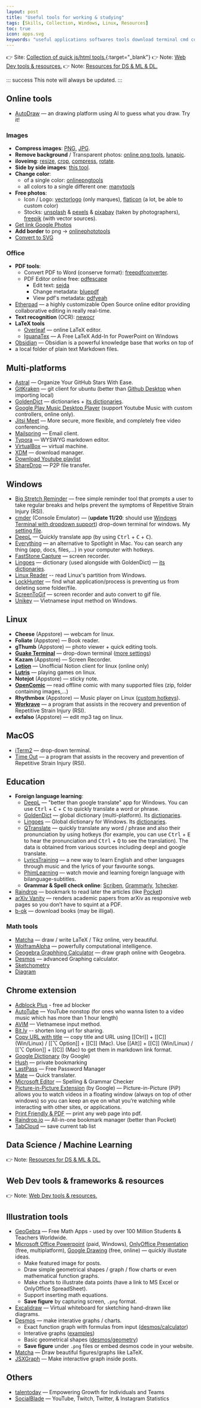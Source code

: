 ```yaml
---
layout: post
title: "Useful tools for working & studying"
tags: [Skills, Collection, Windows, Linux, Resources]
toc: true
icon: apps.svg
keywords: "useful applications softwares tools download terminal cmd commander cmder unikey vietnamese input keyboard screen to gif recorder lock hunter delete apps soft goldendict dictionary lingoes deepl translate qtranslate hotkeys google deep learning machine collection reminder stretch RSI manager IDM XDM Repetitive Strain Injury iterm2 guake drop-down quick open commanline workrave time out screentogif everything spotlight Qtranslate tabcloud avim flash video downloader hush mate pdf printer internet image photo compression jpeg png remove background transparent luna lunapic resize images iloveimg side by movie relax drawing graphviz data science dataframe huge vaex linux app ubuntu pop os mac macos office online multi platform unix windows education chrome extension plugin math html character terms application framework js java script bookmarks drawing font Illustration tools"
---
```


👉 Site: [Collection of quick js/html tools.](https://dinhanhthi.github.io/tools/){:target="_blank"}
👉 Note: [Web Dev tools & resources.](/web-dev-tools-resources/)
👉 Note: [Resources for DS & ML & DL.](/data-ml-tools-resources/)

::: success
This note will always be updated.
:::

## Online tools

- [AutoDraw](https://www.autodraw.com/) — an drawing platform using AI to guess what you draw. Try it!

### Images

- **Compress images**: [PNG](https://compresspng.com/), [JPG](https://compressjpeg.com/).
- **Remove background** / Transparent photos: [online png tools](https://onlinepngtools.com/create-transparent-png), [lunapic](https://www5.lunapic.com/editor/).
- **iloveimg**: [resize](https://www.iloveimg.com/resize-image), [crop](https://www.iloveimg.com/crop-image), [compress](https://www.iloveimg.com/compress-image), [rotate](https://www.iloveimg.com/rotate-image).
- **Side by side images**: [this tool](https://www.imgonline.com.ua/eng/combine-two-images-into-one.php).
- **Change color**:
   - of a single color: [onlinepngtools](https://onlinepngtools.com/change-png-color)
   - all colors to a single different one: [manytools](https://manytools.org/image/colorize-filter/)
- **Free photos**:
   - Icon / Logo: [vectorlogo](https://www.vectorlogo.zone/) (only marques), [flaticon](https://www.flaticon.com) (a lot, be able to custom color)
   - Stocks: [unsplash](https://unsplash.com/) & [pexels](https://www.pexels.com/) & [pixabay](https://pixabay.com/) (taken by photographers), [freepik](https://www.freepik.com/) (with vector sources).
- [Get link Google Photos](https://www.publicalbum.org/blog/embed-google-photos-video)
- **Add border** to png -> [onlinephototools](https://onlinepngtools.com/add-png-border)
- [Convert to SVG](https://www.pngtosvg.com/)

### Office

- **PDF tools**:
   - Convert PDF to Word (conserve format): [freepdfconverter](https://www.freepdfconvert.com/).
   - PDF Editor online free: [pdfescape](https://www.pdfescape.com/)
     - Edit text: [sejda](https://www.sejda.com/)
     - Change metadata: [bluepdf](http://bluepdf.com/)
     - View pdf's metadata: [pdfyeah](https://www.pdfyeah.com/view-pdf-metadata/)
- [Etherpad](https://etherpad.org/) — a highly customizable Open Source online editor providing collaborative editing in really real-time.
- **Text recognition** (OCR): [newocr](https://www.newocr.com/)
- **LaTeX tools**
   - [Overleaf](https://www.overleaf.com/) — online LaTeX editor.
   - [IguanaTex](http://www.jonathanleroux.org/software/iguanatex/) — A Free LaTeX Add-In for PowerPoint on Windows
- [Obsidian](https://obsidian.md/) — Obsidian is a powerful knowledge base that works on top of
- a local folder of plain text Markdown files.


## Multi-platforms

- [Astral](https://app.astralapp.com/auth) — Organize Your GitHub Stars With Ease.
- [GitKraken](https://www.gitkraken.com/) — git client for ubuntu (better than [Github Desktop](https://desktop.github.com/) when importing local)
- [GoldenDict](https://github.com/goldendict/goldendict/wiki/Early-Access-Builds-for-Windows?fbclid=IwAR3RVcLdpkpL2B3f1-EAiCzRqjInpy21BltlHs9SwryGuEcQ_VQPB6lftTA) — dictionaries + [its dictionaries](https://drive.google.com/open?id=1jna8_grA-wyhPrq8BiB7ypadvW3tTlIv).
- [Google Play Music Desktop Player](https://www.googleplaymusicdesktopplayer.com/) (support Youtube Music with custom controllers, online only).
- [Jitsi Meet](https://jitsi.org/jitsi-meet/) — More secure, more flexible, and completely free video conferencing.
- [Mailspring](https://getmailspring.com/) — Email client.
- [Typora](https://typora.io/) — WYSWYG markdown editor.
- [VirtualBox](https://www.virtualbox.org/) — virtual machine.
- [XDM](http://xdman.sourceforge.net/#downloads) — download manager.
- [Download Youtube playlist](https://loader.to/)
- [ShareDrop](https://www.sharedrop.io/) — P2P file transfer.

## Windows

- [Big Stretch Reminder](https://monkeymatt.com/bigstretch/) — free simple reminder tool that prompts a user to take regular breaks and helps prevent the symptoms of Repetitive Strain Injury (RSI).
- [cmder](https://cmder.net/) (Console Emulator) — (__update 11/20__: should use [Windows Terminal with dropdown support](/terminal#windows)) drop-down terminal for windows. My [setting file](https://github.com/dinhanhthi/scripts/blob/master/settings/windows/user-ConEmu.xml).
- [DeepL](https://deepl.com/) — Quickly translate app (by using <kbd>Ctrl</kbd> + <kbd>C</kbd> + <kbd>C</kbd>).
- [Everything](https://www.voidtools.com/) — an alternative to Spotlight in Mac. You can search any thing (app, docs, files,...) in your computer with hotkeys.
- [FastStone Capture](https://www.faststone.org/index.htm) — screen recorder.
- [Lingoes](http://www.lingoes.net/) — dictionary (used alongside with GoldenDict) — [its dictionaries](https://drive.google.com/open?id=1LlCtGewKiLMil-7aQFEy_tu4ir1eC_6l).
- [Linux Reader](https://www.diskinternals.com/linux-reader/) -- read Linux's partition from Windows.
- [LockHunter](https://lockhunter.com/) — find what application/process is preventing us from deleting some folder/file.
- [ScreenToGif](https://www.screentogif.com/) — screen recorder and auto convert to gif file.
- [Unikey](https://www.unikey.org/) — Vietnamese input method on Windows.

## Linux

- **Cheese** (Appstore) — webcam for linux.
- **Foliate** (Appstore) — Book reader.
- **gThumb** (Appstore) — photo viewer + quick editing tools.
- [**Guake Terminal**](http://guake-project.org/) — drop-down terminal ([more settings](terminal#guake-terminal))
- **Kazam** (Appstore) — Screen Recorder.
- [**Lotion**](https://github.com/puneetsl/lotion) — Unofficial Notion client for linux (online only)
- [**Lutris**](https://lutris.net/) — playing games on linux.
- **Notejot** (Appstore) — sticky note.
- [**OpenComic**](https://github.com/ollm/OpenComic) — read offline comic with many supported files (zip, folder containing images,...)
- **Rhythmbox** (Appstore) — Music player on Linux ([custom hotkeys](/linux-tips#media—photo—music)).
- [**Workrave**](http://www.workrave.org/) — a program that assists in the recovery and prevention of Repetitive Strain Injury (RSI).
- **exfalso** (Appstore) — edit mp3 tag on linux.

## MacOS

- [iTerm2](https://www.iterm2.com/) — drop-down terminal.
- [Time Out](https://apps.apple.com/us/app/time-out-free/id402592703?mt=12) — a program that assists in the recovery and prevention of Repetitive Strain Injury (RSI).

## Education

- **Foreign language learning**:
   - [DeepL](https://deepl.com/) — "better than google translate" app for Windows. You can use <kbd>Ctrl</kbd> + <kbd>C</kbd> + <kbd>C</kbd> to quickly translate a word or phrase.
   - [GoldenDict](https://github.com/goldendict/goldendict/wiki/Early-Access-Builds-for-Windows?fbclid=IwAR3RVcLdpkpL2B3f1-EAiCzRqjInpy21BltlHs9SwryGuEcQ_VQPB6lftTA) — global dictionary (multi-platform). Its [dictionaries](https://drive.google.com/open?id=1jna8_grA-wyhPrq8BiB7ypadvW3tTlIv).
   - [Lingoes](http://www.lingoes.net/) — Global dictionary for Windows. Its [dictionaries](https://drive.google.com/open?id=1LlCtGewKiLMil-7aQFEy_tu4ir1eC_6l).
   - [QTranslate](https://quest-app.appspot.com/) — quickly translate any word / phrase and also their pronunciation by using hotkeys (for example, you can use <kbd>Ctrl</kbd> + <kbd>E</kbd> to hear the pronunciation and <kbd>Ctrl</kbd> + <kbd>Q</kbd> to see the translation). The data is obtained from various sources including deepl and google translate.
   - [LyricsTraining](https://lyricstraining.com/) — a new way to learn English and other languages through music and the lyrics of your favourite songs.
   - [PhimLearning](http://phimlearning.com/) — watch movie and learning foreign language with bilanguage-subtitles.
   - **Grammar & Spell check online**: [Scriben](https://www.scribens.com/), [Grammarly](https://www.grammarly.com/), [1checker](http://www.1checker.com/).
- [Raindrop](raindrop.io) — bookmark to read later the articles (like [Pocket](https://app.getpocket.com/))
- [arXiv Vanity](https://www.arxiv-vanity.com/) — renders academic papers from arXiv as responsive web pages so you don’t have to squint at a PDF.
- [b-ok](https://b-ok.cc/) — download books (may be illigal).

### Math tools

- [Matcha](https://www.mathcha.io/) — draw / write LaTeX / Tikz online, very beautiful.
- [WolframAlpha](https://www.wolframalpha.com/) — powerfully computational intelligence.
- [Geogebra Graphhing Calculator](https://www.geogebra.org/graphing) — draw graph online with Geogebra.
- [Desmos](https://www.desmos.com/calculator) — advanced Graphing calculator.
- [Sketchometry](https://start.sketchometry.org/)
- [Diagram](https://app.diagrams.net/)

## Chrome extension

- [Adblock Plus](https://chrome.google.com/webstore/detail/adblock-plus-free-ad-bloc/cfhdojbkjhnklbpkdaibdccddilifddb) - free ad blocker
- [AutoTube](https://chrome.google.com/webstore/detail/autotube-youtube-nonstop/egobelhdffdoidcnhpgkngoghpiebial) — YouTube nonstop (for ones who wanna listen to a video music which has more than 1 hour length)
- [AVIM](https://chrome.google.com/webstore/detail/avim-vietnamese-input-met/opgbbffpdglhkpglnlkiclakjlpiedoh?hl=en) — Vietnamese input method.
- [Bit.ly](https://chrome.google.com/webstore/detail/bitly-powerful-short-link/iabeihobmhlgpkcgjiloemdbofjbdcic) -- shorten long url for sharing.
- [Copy URL with title](https://chrome.google.com/webstore/detail/copy-url-with-title/bpcogbhmkdjaohcmlghhkiohmldpnkoh) — copy title and URL using [[Ctrl]] + [[C]] (Win/Linux) / [[⌥ Option]] + [[C]] (Mac). Use [[Alt]] + [[C]] (Win/Linux) / [[⌥ Option]] + [[C]] (Mac) to get them in markdown link format.
- [Google Dictionary](https://chrome.google.com/webstore/detail/google-dictionary-by-goog/mgijmajocgfcbeboacabfgobmjgjcoja) (by Google)
- [Hush](https://chrome.google.com/webstore/detail/hush-private-bookmarking/hjmoaenjknbdehbiaeeijcppnljflkff?hl=en) — private bookmarking
- [LastPass](https://chrome.google.com/webstore/detail/lastpass-free-password-ma/hdokiejnpimakedhajhdlcegeplioahd) — Free Password Manager
- [Mate](https://chrome.google.com/webstore/detail/mate-translate-%E2%80%93-translat/ihmgiclibbndffejedjimfjmfoabpcke) — Quick translater.
- [Microsoft Editor](https://chrome.google.com/webstore/detail/microsoft-editor-spelling/gpaiobkfhnonedkhhfjpmhdalgeoebfa) — Spelling & Grammar Checker
- [Picture-in-Picture Extension](https://chrome.google.com/webstore/detail/picture-in-picture-extens/hkgfoiooedgoejojocmhlaklaeopbecg) (by Google) — Picture-in-Picture (PiP) allows you to watch videos in a floating window (always on top of other windows) so you can keep an eye on what you’re watching while interacting with other sites, or applications.
- [Print Friendly & PDF](https://chrome.google.com/webstore/detail/print-friendly-pdf/ohlencieiipommannpdfcmfdpjjmeolj?hl=en) — print any web page into pdf.
- [Raindrop.io](https://chrome.google.com/webstore/detail/raindropio/ldgfbffkinooeloadekpmfoklnobpien) — All-in-one bookmark manager (better than Pocket)
- [TabCloud](https://chrome.google.com/webstore/detail/tabcloud/npecfdijgoblfcgagoijgmgejmcpnhof) — save current tab list


## Data Science / Machine Learning

👉 Note: [Resources for DS & ML & DL.](/data-ml-tools-resources/)

## Web Dev tools & frameworks & resources

👉 Note: [Web Dev tools & resources.](/web-dev-tools-resources/)

## Illustration tools

- [GeoGebra](https://www.geogebra.org/) — Free Math Apps - used by over 100 Million Students & Teachers Worldwide.
- [Microsoft Office Powerpoint](https://www.office.com/) (paid, Windows), [OnlyOffice Presentation](https://www.onlyoffice.com/en/download-desktop.aspx) (free, multiplatform), [Google Drawing](https://docs.google.com/drawings) (free, online) — quickly illustate ideas.
   - Make featured image for posts.
   - Draw simple geometrical shapes / graph / flow charts or even mathematical function graphs.
   - Make charts to illustrate data points (have a link to MS Excel or OnlyOffice SpreadSheet).
   - Support inserting math equations.
   - __Save figure__ by capturing screen, `.png` format.
- [Excalidraw](https://excalidraw.com/) — Virtual whiteboard for sketching hand-drawn like diagrams.
- [Desmos](https://www.desmos.com/) — make interative graphs / charts.
   - Exact function graph with formulas from input ([desmos/calculator](https://www.desmos.com/calculator))
   - Interative graphs ([examples](https://www.desmos.com/math))
   - Basic geometrical shapes ([desmos/geometry](https://www.desmos.com/geometry))
   - __Save figure__ under `.png` files or embed desmos code in your website.
- [Matcha](https://www.mathcha.io/) — Draw beautiful figures/graphs like LaTeX.
- [JSXGraph](https://jsxgraph.org/wp/index.html) — Make interactive graph inside posts.

## Others

- [talentoday](https://www.talentoday.com/en/) — Empowering Growth for Individuals and Teams
- [SocialBlade](https://socialblade.com/) — YouTube, Twitch, Twitter, & Instagram Statistics
